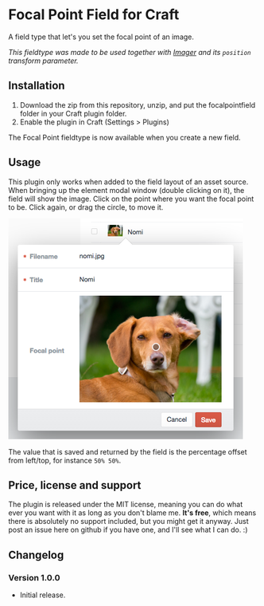 Focal Point Field for Craft
===
A field type that let's you set the focal point of an image. 

_This fieldtype was made to be used together with [Imager](https://github.com/aelvan/Imager-Craft) and its `position` transform parameter._ 

Installation
---
1. Download the zip from this repository, unzip, and put the focalpointfield folder in your Craft plugin folder.
2. Enable the plugin in Craft (Settings > Plugins)

The Focal Point fieldtype is now available when you create a new field. 

Usage
---
This plugin only works when added to the field layout of an asset source. When bringing up the element modal window (double clicking on it),
the field will show the image. Click on the point where you want the focal point to be. Click again, or drag the circle, to move it.

![Focal Point Field example](https://raw.githubusercontent.com/aelvan/FocalPointField-Craft/master/screenshots/focalpoint.png)
 
The value that is saved and returned by the field is the percentage offset from left/top, for instance `50% 50%`.

Price, license and support
---
The plugin is released under the MIT license, meaning you can do what ever you want with it as long as you don't blame 
me. **It's free**, which means there is absolutely no support included, but you might get it anyway. Just post an issue 
here on github if you have one, and I'll see what I can do. :)


Changelog
---
### Version 1.0.0
 - Initial release.